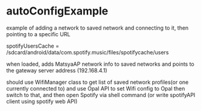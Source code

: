 # autoConfigExample
example of adding a network to saved network and connecting to it, then pointing to a specific URL


spotifyUsersCache = /sdcard/android/data/com.spotify.music/files/spotifycache/users

when loaded, adds MatsyaAP network info to saved networks and points to the gateway server address (192.168.4.1)

should use WifiManager class to get list of saved network profiles(or one currently connected to) and use Opal API to set Wifi config to Opal
then switch to that, and then open Spotify via shell command (or write spotifyAPI client using spotify web API)
